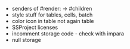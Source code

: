 - senders of #render: -> #children
- style stuff for tables, cells, batch
- color icon in table not again table
- SSProject licenses
- incomment storage code - check with impara
- null storage